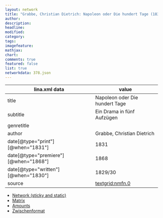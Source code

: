 ```yaml
---
layout: network
title: "Grabbe, Christian Dietrich: Napoleon oder Die hundert Tage (1830)"
author:
description:
headline:
modified:
category:
tags:
imagefeature: 
mathjax: 
chart: 
comments: true
featured: false
list: true
networkdata: 378.json
---
```

lina.xml data  | value
------------- | -------------
title|Napoleon oder Die hundert Tage
subtitle|Ein Drama in fünf Aufzügen
genretitle|
author|Grabbe, Christian Dietrich
date[@type="print"][@when="1831"]|1831
date[@type="premiere"][@when="1868"]|1868
date[@type="written"][@when="1830"]|1829/30
source|[textgrid:nmfn.0](https://textgridlab.org/1.0/tgcrud-public/rest/textgrid:nmfn.0/data)



* [Network (sticky and static)](/network378)
* [Matrix](/matrix378)
* [Amounts](/amount378)
* [Zwischenformat](/lina378 )

